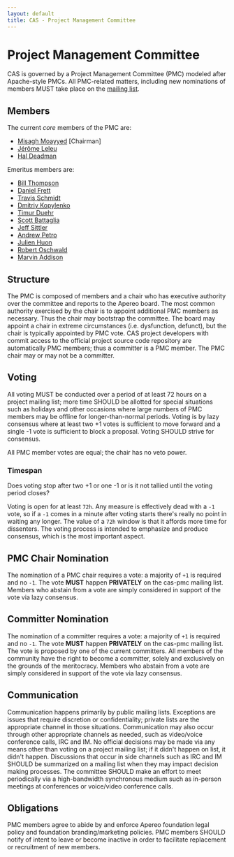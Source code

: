 ```yaml
---
layout: default
title: CAS - Project Management Committee
---
```


# Project Management Committee

CAS is governed by a Project Management Committee (PMC) modeled after Apache-style PMCs. All PMC-related matters, including new nominations of
members MUST take place on the [mailing list](/cas/Mailing-Lists.html).

## Members

The current *core* members of the PMC are:

- [Misagh Moayyed](https://github.com/mmoayyed) [Chairman]
- [Jérôme Leleu](https://github.com/leleuj)
- [Hal Deadman](https://github.com/hdeadman)

Emeritus members are:

- [Bill Thompson](https://github.com/wgthom)
- [Daniel Frett](https://github.com/frett)
- [Travis Schmidt](https://github.com/tsschmidt)
- [Dmitriy Kopylenko](https://github.com/dima767)
- [Timur Duehr](https://github.com/tduehr)
- [Scott Battaglia](https://github.com/battags)
- [Jeff Sittler](https://github.com/mindblender)
- [Andrew Petro](https://github.com/apetro)
- [Julien Huon](https://github.com/julienhuon)
- [Robert Oschwald](https://github.com/robertoschwald)
- [Marvin Addison](https://github.com/serac)

## Structure

The PMC is composed of members and a chair who has executive authority over the committee and reports to the Apereo board.
The most common authority exercised by the chair is to appoint additional PMC members as necessary. Thus the chair
may bootstrap the committee. The board may appoint a chair in extreme circumstances (i.e. dysfunction, defunct),
but the chair is typically appointed by PMC vote. CAS project developers with commit access to the official project source code
repository are automatically PMC members; thus a committer is a PMC member. The PMC chair may or may not be a committer.

## Voting

All voting MUST be conducted over a period of at least 72 hours on a project mailing list; more time SHOULD be allotted for special
situations such as holidays and other occasions where large numbers of PMC members may be offline for longer-than-normal periods.
Voting is by lazy consensus where at least two +1 votes is sufficient to move forward and a single -1 vote is sufficient to block a
proposal. Voting SHOULD strive for consensus.

All PMC member votes are equal; the chair has no veto power.

### Timespan

Does voting stop after two +1 or one -1 or is it not tallied until the voting period closes?

Voting is open for at least `72h`. Any measure is effectively dead with a `-1` vote, so if a `-1` comes in a minute after voting starts there's really no point
in waiting any longer. The value of a `72h` window is that it affords more time for dissenters. The voting process is intended to emphasize and produce consensus,
which is the most important aspect.

## PMC Chair Nomination

The nomination of a PMC chair requires a vote: a majority of `+1` is required and no `-1`. The vote **MUST** happen **PRIVATELY** on the cas-pmc mailing list.
Members who abstain from a vote are simply considered in support of the vote via lazy consensus.

## Committer Nomination

The nomination of a committer requires a vote: a majority of `+1` is required and no `-1`. The vote **MUST** happen **PRIVATELY** on the cas-pmc mailing list.
The vote is proposed by one of the current committers. All members of the community have the right to become a committer, solely and exclusively
on the grounds of the meritocracy. Members who abstain from a vote are simply considered in support of the vote via lazy consensus.

## Communication

Communication happens primarily by public mailing lists. Exceptions are issues that require discretion or confidentiality;
private lists are the appropriate channel in those situations. Communication may also occur through other appropriate channels as needed,
such as video/voice conference calls, IRC and IM. No official decisions may be made via any means other than voting on a project mailing list;
if it didn't happen on list, it didn't happen. Discussions that occur in side channels such as IRC and IM SHOULD be summarized on a mailing list
when they may impact decision making processes. The committee SHOULD make an effort to meet periodically via a high-bandwidth synchronous medium
such as in-person meetings at conferences or voice/video conference calls.

## Obligations

PMC members agree to abide by and enforce Apereo foundation legal policy and foundation branding/marketing policies.
PMC members SHOULD notify of intent to leave or become inactive in order to facilitate replacement or recruitment of new members.

